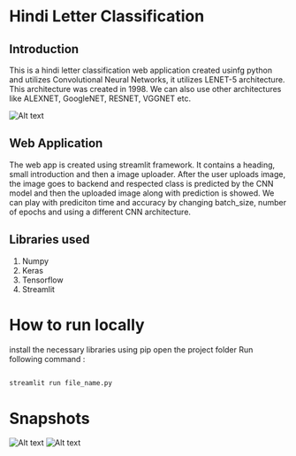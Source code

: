 # Hindi Letter Classification

## Introduction

This is a hindi letter classification web application created usinfg python and utilizes Convolutional Neural Networks, it utilizes
LENET-5 architecture. This architecture was created in 1998. We can also use other architectures like ALEXNET, GoogleNET, RESNET, VGGNET etc.

![Alt text](https://indiatyping.com/images/Hindi_Alphabets.webp "Hindi letters")

## Web Application

The web app is created using streamlit framework. It contains a heading, small introduction and then a image uploader. After the user uploads image, the image goes to backend and respected class is predicted by the CNN model and then the uploaded image along with prediction is showed. We can play with prediciton time and accuracy by changing batch_size, number of epochs and using a different CNN architecture.

## Libraries used

1. Numpy
2. Keras
3. Tensorflow
4. Streamlit

# How to run locally

install the necessary libraries using pip
open the project folder
Run following command : 

```python

streamlit run file_name.py

```

# Snapshots

![Alt text](https://ibb.co/0C1HFVn "Snapshot 1")
![Alt text](https://ibb.co/p1jw0RD "Snapshot 2")
